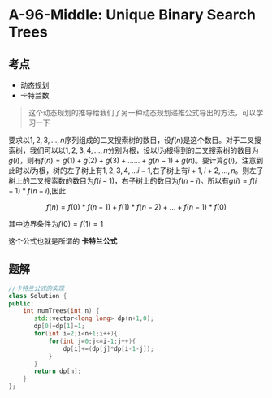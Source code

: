 # A-96-Middle: Unique Binary Search Trees

## 考点

* 动态规划
* 卡特兰数
> 这个动态规划的推导给我们了另一种动态规划递推公式导出的方法，可以学习一下

要求以$1,2,3,...,n$序列组成的二叉搜索树的数目，设$f(n)$是这个数目。对于二叉搜索树，我们可以以$1,2,3,4,...,n$分别为根，设以$i$为根得到的二叉搜索树的数目为$g(i)$，则有$f(n)=g(1)+g(2)+g(3)+......+g(n-1)+g(n)$。要计算$g(i)$，注意到此时以$i$为根，树的左子树上有$1,2,3,4,...i-1$,右子树上有$i+1,i+2,...,n$。则左子树上的二叉搜索数的数目为$f(i-1)$，右子树上的数目为$f(n-i)$。所以有$g(i)=f(i-1)*f(n-i)$,因此

$$f(n)=f(0)*f(n-1)+f(1)*f(n-2)+...+f(n-1)*f(0)$$

其中边界条件为$f(0)=f(1)=1$

这个公式也就是所谓的 __卡特兰公式__

## 题解

```cpp
//卡特兰公式的实现
class Solution {
public:
    int numTrees(int n) {
       std::vector<long long> dp(n+1,0);
       dp[0]=dp[1]=1;
       for(int i=2;i<n+1;i++){
           for(int j=0;j<=i-1;j++){
               dp[i]+=(dp[j]*dp[i-1-j]);
           }
       }
       return dp[n];
    }
};
```

